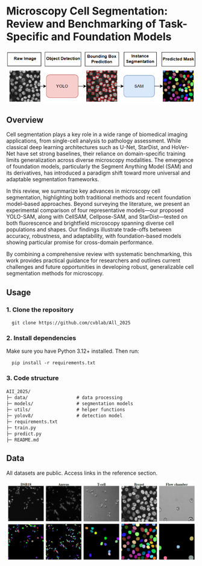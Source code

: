 # Microscopy Cell Segmentation: Review and Benchmarking of Task-Specific and Foundation Models

![](https://github.com/cvblab/AII_2025/raw/d5ca52d2c13b087168c415a8f8f85f827f667f83/workflow.png)
## Overview
Cell segmentation plays a key role in a wide range of biomedical imaging applications, from single-cell analysis to pathology assessment. While classical deep learning architectures such as U-Net, StarDist, and HoVer-Net have set strong baselines, their reliance on domain-specific training limits generalization across diverse microscopy modalities. The emergence of foundation models, particularly the Segment Anything Model (SAM) and its derivatives, has introduced a paradigm shift toward more universal and adaptable segmentation frameworks. 

In this review, we summarize key advances in microscopy cell segmentation, highlighting both traditional methods and recent foundation model–based approaches. Beyond surveying the literature, we present an experimental comparison of four representative models—our proposed YOLO-SAM, along with CellSAM, Cellpose-SAM, and StarDist—tested on both fluorescence and brightfield microscopy spanning diverse cell populations and shapes. Our findings illustrate trade-offs between accuracy, robustness, and adaptability, with foundation-based models showing particular promise for cross-domain performance.

By combining a comprehensive review with systematic benchmarking, this work provides practical guidance for researchers and outlines current challenges and future opportunities in developing robust, generalizable cell segmentation methods for microscopy.

## Usage

### 1. Clone the repository

      git clone https://github.com/cvblab/All_2025

### 2. Install dependencies

Make sure you have Python 3.12+ installed. Then run:

      pip install -r requirements.txt

### 3. Code structure

```
AII_2025/
├─ data/                  # data processing
├─ models/                # segmentation models
├─ utils/                 # helper functions
├─ yolov8/                # detection model
├─ requirements.txt
├─ train.py
├─ predict.py
├─ README.md
```

## Data

All datasets are public. Access links in the reference section.

![](https://github.com/cvblab/AII_2025/raw/d5ca52d2c13b087168c415a8f8f85f827f667f83/datasets.png)


